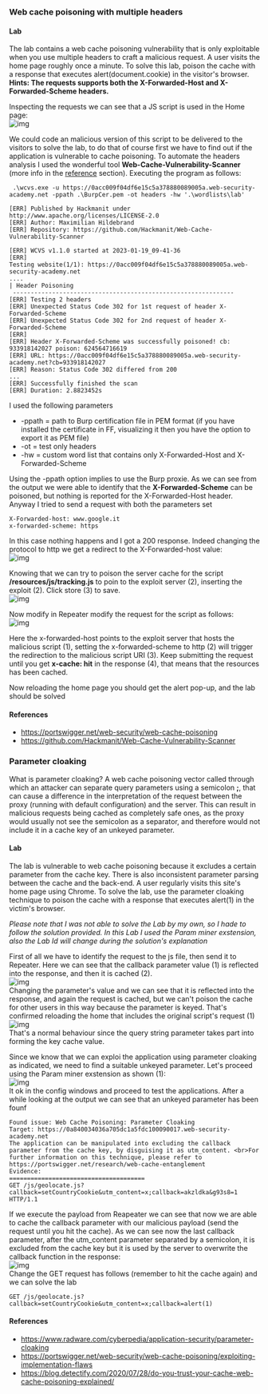 
### Web cache poisoning with multiple headers
#### Lab
The lab contains a web cache poisoning vulnerability that is only exploitable when you use multiple headers to craft a malicious request. A user visits the home page roughly once a minute. To solve this lab, poison the cache with a response that executes alert(document.cookie) in the visitor's browser.
<b>Hints: The requests  supports both the X-Forwarded-Host and X-Forwarded-Scheme headers. </b>

Inspecting the requests we can see that a JS script is used in the Home page:
<br>![img](./img/96.png)<br>

We could code an malicious version of this script to be delivered to the visitors to solve the lab, to do that of course first we have to find out if the application is vulnerable to cache poisoning. To automate the headers analysis I used the wonderful tool <b>Web-Cache-Vulnerability-Scanner</b> (more info in the [reference](#references) section). Executing the program as follows:
```
 .\wcvs.exe -u https://0acc009f04df6e15c5a378880089005a.web-security-academy.net -ppath .\BurpCer.pem -ot headers -hw '.\wordlists\lab'

[ERR] Published by Hackmanit under http://www.apache.org/licenses/LICENSE-2.0
[ERR] Author: Maximilian Hildebrand
[ERR] Repository: https://github.com/Hackmanit/Web-Cache-Vulnerability-Scanner

[ERR] WCVS v1.1.0 started at 2023-01-19_09-41-36
[ERR]
Testing website(1/1): https://0acc009f04df6e15c5a378880089005a.web-security-academy.net
....
| Header Poisoning
 --------------------------------------------------------------
[ERR] Testing 2 headers
[ERR] Unexpected Status Code 302 for 1st request of header X-Forwarded-Scheme
[ERR] Unexpected Status Code 302 for 2nd request of header X-Forwarded-Scheme
[ERR]
[ERR] Header X-Forwarded-Scheme was successfully poisoned! cb: 933918142027 poison: 624564716619
[ERR] URL: https://0acc009f04df6e15c5a378880089005a.web-security-academy.net?cb=933918142027
[ERR] Reason: Status Code 302 differed from 200
...
[ERR] Successfully finished the scan
[ERR] Duration: 2.8823452s
```
I used the following parameters
+ -ppath = path to Burp certification file in PEM format (if you have installed the certificate in FF, visualizing it then you have the option to export it as PEM file) 
+ -ot = test only headers
+ -hw = custom word list that contains only X-Forwarded-Host and X-Forwarded-Scheme

Using the -ppath option implies to use the Burp proxie. As we can see from the output we were able to identify that the <b>X-Forwarded-Scheme</b> can be poisoned, but nothing is reported for the X-Forwarded-Host header. Anyway I tried to send a request with both the parameters set
```
X-Forwarded-host: www.google.it
x-forwarded-scheme: https
```
In this case nothing happens and I got a 200 response. Indeed changing the protocol to http we get a redirect to the X-Forwarded-host value:
<br>![img](./img/97.png)<br>

Knowing that we can try to poison the server cache for the script <b>/resources/js/tracking.js</b> to poin to the exploit server (2), inserting the exploit (2). Click store (3) to save.
<br>![img](./img/98.png)<br>

Now modify in Repeater modify the request for the script as follows:
<br>![img](./img/99.png)<br>

Here the x-forwarded-host points to the exploit server that hosts the malicious script (1), setting the x-forwarded-scheme to http (2) will trigger the redirection to the malicious script URI (3). Keep submitting the request until you get <b>x-cache: hit</b> in the response (4), that means that the resources has been cached.

Now reloading the home page you should get the alert pop-up, and the lab should be solved

#### References
+ https://portswigger.net/web-security/web-cache-poisoning
+ https://github.com/Hackmanit/Web-Cache-Vulnerability-Scanner

### Parameter cloaking
What is parameter cloaking? A web cache poisoning vector called through which an attacker can separate query parameters using a semicolon <b>;</b>, that can cause a difference in the interpretation of the request between the proxy (running with default configuration) and the server. This can result in malicious requests being cached as completely safe ones, as the proxy would usually not see the semicolon as a separator, and therefore would not include it in a cache key of an unkeyed parameter.
#### Lab
The  lab is vulnerable to web cache poisoning because it excludes a certain parameter from the cache key. There is also inconsistent parameter parsing between the cache and the back-end. A user regularly visits this site's home page using Chrome.
To solve the lab, use the parameter cloaking technique to poison the cache with a response that executes alert(1) in the victim's browser. 

<i>Please note that I was not able to solve the Lab by my own, so I hade to follow the solution provided. In this Lab I used the Param miner exstension, also the Lab Id will change during the solution's explanation</i>

First of all we have to identify the request to the js file, then send it to Repeater. Here we can see that the callback parameter value (1) is reflected into the response, and then it is cached (2).
<br>![img](./img/165.png)<br>
Changing the parameter's value and we can see that it is reflected into the response, and again the request is cached, but we can't poison the cache for other users in this way because the parameter is keyed. That's confirmed reloading the home that includes the original script's request (1)
<br>![img](./img/166.png)<br>
That's a normal behaviour since the query string parameter takes part into forming the key cache value.

Since we know that we can exploi the application using parameter cloaking as indicated, we need to find a suitable unkeyed parameter. Let's proceed using the Param miner exstension as shown (1):
<br>![img](./img/167.png)<br>
It ok in the config windows and proceed to test the applications. After a while looking at the output we can see that an unkeyed parameter has been founf
```
Found issue: Web Cache Poisoning: Parameter Cloaking
Target: https://0a840034036a705dc1a5fdc100090017.web-security-academy.net
The application can be manipulated into excluding the callback parameter from the cache key, by disguising it as utm_content. <br>For further information on this technique, please refer to https://portswigger.net/research/web-cache-entanglement
Evidence: 
======================================
GET /js/geolocate.js?callback=setCountryCookie&utm_content=x;callback=akzldka&g93s8=1 HTTP/1.1
```
If we execute the payload from Reapeater we can see that now we are able to cache the callback parameter with our malicious payload (send the request until you hit the cache). As we can see now the last callback parameter, after the utm_content parameter separated by a semicolon, it is excluded from the cache key but it is used by the server to overwrite the callback function in the response:
<br>![img](./img/167.png)<br>
Change the GET request has follows (remember to hit the cache again) and we can solve the lab

    GET /js/geolocate.js?callback=setCountryCookie&utm_content=x;callback=alert(1)





#### References
+ https://www.radware.com/cyberpedia/application-security/parameter-cloaking
+ https://portswigger.net/web-security/web-cache-poisoning/exploiting-implementation-flaws
+ https://blog.detectify.com/2020/07/28/do-you-trust-your-cache-web-cache-poisoning-explained/

